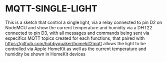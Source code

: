 # MQTT-SINGLE-LIGHT

This is a sketch that control a single light, via a relay connected to pin D2 on NodeMCU and show the current temperature and humidty via a DHT22 connected to pin D3, with all messages and commands being sent via especifics MQTT topics created for each functions, that paired with https://github.com/hobbyquaker/homekit2mqtt allows the light to be controlled via Apple HomeKit as well as the current temperature and humidity be shown in HomeKit devices
